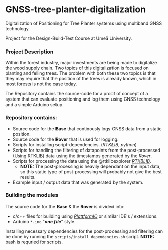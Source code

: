 # GNSS-tree-planter-digitalization
Digitalization of Positioning for Tree Planter systems using multiband GNSS technology.

Project for the Design-Build-Test Course at Umeå University.

### Project Description
Within the forest industry, major investments are being made to digitalize the wood supply chain. Two topics of this digitalization is focused on planting and felling trees. The problem with both these two topics is that they may require that the position of the trees is already known, which in most forests is not the case today.

The Repository contains the source-code for a proof of concept of a system that can evaluate positioning and log them using GNSS technology and a simple Arduino setup.

### Repository contains:
* Source code for the **Base** that continously logs GNSS data from a static position.
* Source code for the **Rover** that is used for logging.
* Scripts for installing script-dependencies. (*RTKLIB*, *python*)
* Scripts for handling the filtering of datapoints from the post-processed (Using RTKLIB) data using the timestamps generated by the *Rover*.
* Scripts for processing the data using the @rtklibexplorer [*RTKBLIB*](https://github.com/rtklibexplorer/RTKLIB).
  * **NOTE:** The post-processing is heavily dependant on the input data, so this static type of post-processing will probably not give the best results.
* Example input / output data that was generated by the system.

### Building the modules
The source code for the **Base** & the **Rover** is divided into:
* c/c++ files for building using [*PlattformIO*](https://platformio.org/) or similar IDE's / extensions.
* Arduino `*.ino` "***one file***" style.


Installing necessary dependencies for the post-processing and filtering can be done by running the `scripts/install_dependencies.sh` script.
**NOTE:** bash is requried for scripts.
